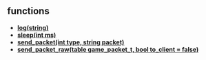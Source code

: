 ## functions
* **[log(string)](#log)**
* **[sleep(int ms)](#sleep)**
* **[send_packet(int type, string packet)](#send_packet)**
* **[send_packet_raw(table game_packet_t, bool to_client = false)](#send_packet_raw)**
